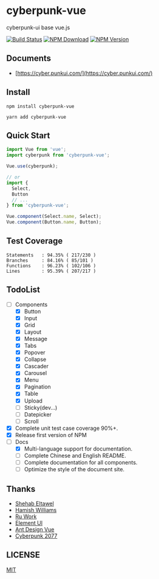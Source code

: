 # cyberpunk-vue
cyberpunk-ui base vue.js

[![Build Status](https://travis-ci.org/cyberpunk-ui/cyberpunk-vue.svg?branch=master)](https://travis-ci.org/cyberpunk-ui/cyberpunk-vue)
[![NPM Download](https://img.shields.io/npm/dt/cyberpunk-vue)](https://www.npmjs.com/package/cyberpunk-vue)
[![NPM Version](https://img.shields.io/npm/v/cyberpunk-vue.svg?style=flat)](https://www.npmjs.com/package/cyberpunk-vue)

## Documents

* [https://cyber.punkui.com/](https://cyber.punkui.com/)

## Install

```shell
npm install cyberpunk-vue
```
```shell
yarn add cyberpunk-vue
```

## Quick Start
```js
import Vue from 'vue';
import cyberpunk from 'cyberpunk-vue';

Vue.use(cyberpunk);

// or
import {
  Select,
  Button
  // ...
} from 'cyberpunk-vue';

Vue.component(Select.name, Select);
Vue.component(Button.name, Button);
```

## Test Coverage

```shell script
Statements   : 94.35% ( 217/230 )
Branches     : 84.16% ( 85/101 )
Functions    : 96.23% ( 102/106 )
Lines        : 95.39% ( 207/217 )
```

## TodoList
* [ ] Components
    * [x] Button
    * [x] Input
    * [x] Grid
    * [x] Layout
    * [x] Message
    * [x] Tabs
    * [x] Popover
    * [x] Collapse
    * [x] Cascader
    * [x] Carousel
    * [x] Menu
    * [x] Pagination
    * [x] Table
    * [x] Upload
    * [ ] Sticky(dev...)
    * [ ] Datepicker
    * [ ] Scroll
* [x] Complete unit test case coverage 90%+.
* [x] Release first version of NPM
* [ ] Docs
    * [x] Multi-language support for documentation.
    * [ ] Complete Chinese and English README.
    * [ ] Complete documentation for all components.
    * [ ] Optimize the style of the document site.

## Thanks
* [Shehab Eltawel](https://codepen.io/shehab-eltawel)
* [Hamish Williams](https://codepen.io/HamishMW)
* [Ru Work](https://codepen.io/ru_work)
* [Element UI](https://github.com/ElemeFE/element)
* [Ant Design Vue](https://github.com/vueComponent/ant-design-vue)
* [Cyberpunk 2077](https://www.cyberpunk.net/us/zh-cn/pre-order)

## LICENSE
[MIT](LICENSE)

